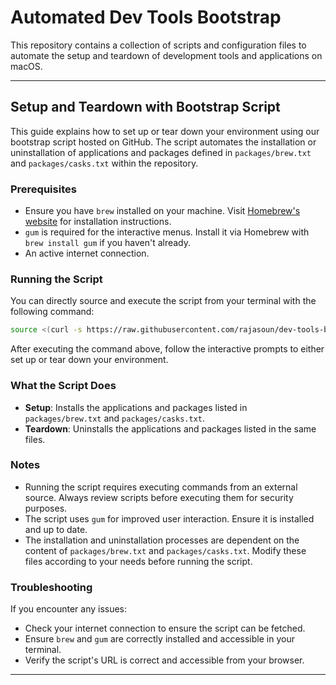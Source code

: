 # Automated Dev Tools Bootstrap

This repository contains a collection of scripts and configuration files to automate the setup and teardown of development tools and applications on macOS.

---

## Setup and Teardown with Bootstrap Script

This guide explains how to set up or tear down your environment using our bootstrap script hosted on GitHub. The script automates the installation or uninstallation of applications and packages defined in `packages/brew.txt` and `packages/casks.txt` within the repository.

### Prerequisites

- Ensure you have `brew` installed on your machine. Visit [Homebrew's website](https://brew.sh/) for installation instructions.
- `gum` is required for the interactive menus. Install it via Homebrew with `brew install gum` if you haven't already.
- An active internet connection.

### Running the Script

You can directly source and execute the script from your terminal with the following command:

```bash
source <(curl -s https://raw.githubusercontent.com/rajasoun/dev-tools-bootstrap/main/assist.sh)
```

After executing the command above, follow the interactive prompts to either set up or tear down your environment.

### What the Script Does

- **Setup**: Installs the applications and packages listed in `packages/brew.txt` and `packages/casks.txt`.
- **Teardown**: Uninstalls the applications and packages listed in the same files.

### Notes

- Running the script requires executing commands from an external source. Always review scripts before executing them for security purposes.
- The script uses `gum` for improved user interaction. Ensure it is installed and up to date.
- The installation and uninstallation processes are dependent on the content of `packages/brew.txt` and `packages/casks.txt`. Modify these files according to your needs before running the script.

### Troubleshooting

If you encounter any issues:
- Check your internet connection to ensure the script can be fetched.
- Ensure `brew` and `gum` are correctly installed and accessible in your terminal.
- Verify the script's URL is correct and accessible from your browser.

---
